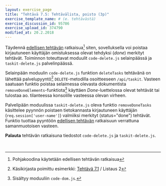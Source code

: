 ```yaml
---
layout: exercise_page
title: "Tehtävä 7.5: Tehtävälista, poisto (3p)"
exercise_template_name: # (e. tehtävästä)
exercise_discussion_id: 95786
exercise_upload_id: 374790
modified_at: 20.2.2018
---
```


Täydennä [edellisen tehtävän](../tehtava74) ratkaisua[^pohja] siten, sovelluksella
voi poistaa kirjautuneen käyttäjän omistuksessa olevat tehdyksi (*done*) merkityt
tehtävät. Toiminnon toteuttavat moduulit `code-delete.js` selainpäässä ja
 `taskit-delete.js` palvelinpäässä.

[^pohja]: Pohjakoodina käytetään edellisen tehtävän ratkaisua

Selainpään moduulin `code-delete.js` funktion `deleteTasks` tehtävänä on
lähettää palvelupyyntö[^esim] `DELETE`-metodilla osoitteeseen `/api/taskit`.
Vasteen saatuaan funktio poistaa selaimessa olevasta dokumentista
`removeDoneElements`-funktiota[^removeDoneElements]  käyttäen
*Done*-luettelossa olevat tehtävät
tai tulostaa ao. tilanteessa konsolille vasteessa olevan virheen.

[^esim]: Käsikirjasta poimittu esimerkki: [Tehtävä 7.1](../tehtava71) / Listaus 2
[^removeDoneElements]: Sisältyy moduuliin `code-dom.js`.

Palvelipään moduulissa `taskit-delete.js` oleva funktio `removeDoneTasks` käsittelee
pyynnön poistaen tietokannasta kirjautuneen käyttäjän (`req.session['user-name']`)
valmiiksi merkityt (status="done") tehtävät. Funktio tuottaa pyyntöön [edellisen tehtävän](../tehtava74) ratkaisuun verrattuna samanmuotoisen vasteen.

**Palauta** tehtävän ratkaisuna tiedostot `code-delete.js` ja
`taskit-delete.js`.

<br/>
